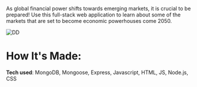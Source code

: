 

As global financial power shifts towards emerging markets, it is crucial to be prepared! Use this full-stack web application to learn about some of the markets that are set to become economic powerhouses come 2050. 



![DD](https://user-images.githubusercontent.com/98935149/172026851-b0509a7a-2561-4f1e-8dc0-8bfc08bf2ed6.jpg)


# <strong>How It's Made:</strong>
<strong>Tech used</strong>: MongoDB, Mongoose, Express, Javascript, HTML, JS, Node.js, CSS
